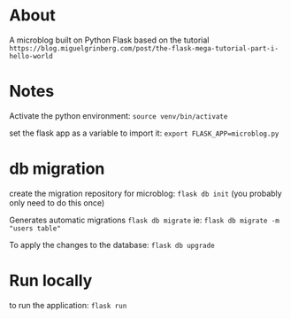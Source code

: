 # About 
A microblog built on Python Flask based on the tutorial `https://blog.miguelgrinberg.com/post/the-flask-mega-tutorial-part-i-hello-world`

# Notes
Activate the python environment:
`source venv/bin/activate`

set the flask app as a variable to import it:
`export FLASK_APP=microblog.py`

# db migration
create the migration repository for microblog:
`flask db init`
(you probably only need to do this once)

Generates automatic migrations 
`flask db migrate` 
ie: `flask db migrate -m "users table"`

To apply the changes to the database:
`flask db upgrade`

# Run locally
to run the application:
`flask run`
